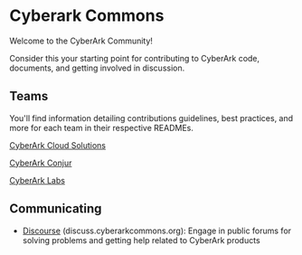 # Cyberark Commons
Welcome to the CyberArk Community!

Consider this your starting point for contributing to CyberArk code, documents, and getting involved in discussion.

## Teams
You'll find information detailing contributions guidelines, best practices, and more for each team in their respective READMEs.

[CyberArk Cloud Solutions](/Cloud/README.md)

[CyberArk Conjur](/Conjur/README.md)

[CyberArk Labs](/Labs/README.md)

## Communicating
- [Discourse](https://discuss.cyberarkcommons.org/) (discuss.cyberarkcommons.org): Engage in public forums for solving problems and getting help related to CyberArk products